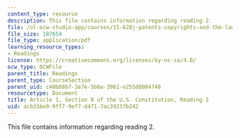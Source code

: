 ```yaml
---
content_type: resource
description: This file contains information regarding reading 2.
file: /ol-ocw-studio-app/courses/15-628j-patents-copyrights-and-the-law-of-intellectual-property-spring-2013/acb316e99ff79ef7d4717ac39237b242_MIT15_628JS13_read02.pdf
file_size: 187654
file_type: application/pdf
learning_resource_types:
- Readings
license: https://creativecommons.org/licenses/by-nc-sa/4.0/
ocw_type: OCWFile
parent_title: Readings
parent_type: CourseSection
parent_uid: c40b08b7-3e7e-5b6a-3961-e255d8084748
resourcetype: Document
title: Article 1, Section 8 of the U.S. Constitution, Reading 2
uid: acb316e9-9ff7-9ef7-d471-7ac39237b242
---
```

This file contains information regarding reading 2.